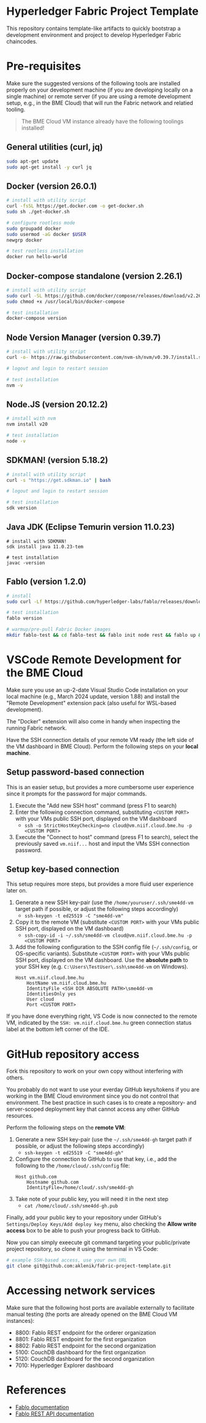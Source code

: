 # Hyperledger Fabric Project Template

This repository contains template-like artifacts to quickly bootstrap a development environment and project to develop Hyperledger Fabric chaincodes.

# Pre-requisites

Make sure the suggested versions of the following tools are installed properly on your development machine (if you are developing locally on a single machine) or remote server (if you are using a remote development setup, e.g., in the BME Cloud) that will run the Fabric network and relatied tooling.

> The BME Cloud VM instance already have the following toolings installed!

## General utilities (curl, jq)
```sh
sudo apt-get update
sudo apt-get install -y curl jq
```


## Docker (version 26.0.1)
```sh
# install with utility script
curl -fsSL https://get.docker.com -o get-docker.sh
sudo sh ./get-docker.sh

# configure rootless mode
sudo groupadd docker
sudo usermod -aG docker $USER
newgrp docker

# test rootless installation
docker run hello-world
```

## Docker-compose standalone (version 2.26.1)
```sh
# install with utility script
sudo curl -SL https://github.com/docker/compose/releases/download/v2.26.1/docker-compose-linux-x86_64 -o /usr/local/bin/docker-compose
sudo chmod +x /usr/local/bin/docker-compose

# test installation
docker-compose version
```

## Node Version Manager (version 0.39.7)
```sh
# install with utility script
curl -o- https://raw.githubusercontent.com/nvm-sh/nvm/v0.39.7/install.sh | bash

# logout and login to restart session

# test installation
nvm -v
```

## Node.JS (version 20.12.2)
```sh
# install with nvm
nvm install v20

# test installation
node -v
```

## SDKMAN! (version 5.18.2)
```sh
# install with utility script
curl -s "https://get.sdkman.io" | bash

# logout and login to restart session

# test installation
sdk version
```

## Java JDK (Eclipse Temurin version 11.0.23)
```
# install with SDKMAN!
sdk install java 11.0.23-tem

# test installation
javac -version
```

## Fablo (version 1.2.0)
```sh
# install 
sudo curl -Lf https://github.com/hyperledger-labs/fablo/releases/download/1.2.0/fablo.sh -o /usr/local/bin/fablo && sudo chmod +x /usr/local/bin/fablo

# test installation
fablo version

# warmup/pre-pull Fabric Docker images
mkdir fablo-test && cd fablo-test && fablo init node rest && fablo up && fablo prune && cd .. && rm -rf fablo-test
```

# VSCode Remote Development for the BME Cloud

Make sure you use an up-2-date Visual Studio Code installation on your local machine (e.g., March 2024 update, version 1.88) and install the "Remote Development" extension pack (also useful for WSL-based development).

The "Docker" extension will also come in handy when inspecting the running Fabric network.

Have the SSH connection details of your remote VM ready (the left side of the VM dashboard in BME Cloud). Perform the following steps on your __local machine__.

## Setup password-based connection
This is an easier setup, but provides a more cumbersome user experience since it prompts for the password for major commands.

1. Execute the "Add new SSH host" command (press F1 to search)
1. Enter the following connection command, substituting `<CUSTOM PORT>` with your VMs public SSH port, displayed on the VM dashboard
    * `ssh -o StrictHostKeyChecking=no cloud@vm.niif.cloud.bme.hu -p <CUSTOM PORT>`
1. Execute the "Connect to host" command (press F1 to search), select the previously saved `vm.niif...` host and input the VMs SSH connection password.

## Setup key-based connection
This setup requires more steps, but provides a more fluid user experience later on.

1. Generate a new SSH key-pair (use the `/home/youruser/.ssh/sme4dd-vm` target path if possible, or adjust the following steps accordingly)
    * `ssh-keygen -t ed25519 -C "sme4dd-vm"`
1. Copy it to the remote VM (substitute `<CUSTOM PORT>` with your VMs public SSH port, displayed on the VM dashboard)
    * `ssh-copy-id -i ~/.ssh/sme4dd-vm cloud@vm.niif.cloud.bme.hu -p <CUSTOM PORT>`
1. Add the following configuration to the SSH config file (`~/.ssh/config`, or OS-specific variants). Substitute `<CUSTOM PORT>` with your VMs public SSH port, displayed on the VM dashboard. Use the __absolute path__ to your SSH key (e.g. `C:\Users\TestUser\.ssh\sme4dd-vm` on Windows).
    ```
    Host vm.niif.cloud.bme.hu
        HostName vm.niif.cloud.bme.hu
        IdentityFile <SSH DIR ABSOLUTE PATH>\sme4dd-vm
        IdentitiesOnly yes
        User cloud
        Port <CUSTOM PORT>
    ```

If you have done everything right, VS Code is now connected to the remote VM, indicated by the `SSH: vm.niif.cloud.bme.hu` green connection status label at the bottom left corner of the IDE.

# GitHub repository access

Fork this repository to work on your own copy without interfering with others.

You probably do not want to use your everday GitHub keys/tokens if you are working in the BME Cloud environment since you do not control that environment. The best practice in such cases is to create a repository- and server-scoped deployment key that cannot access any other GitHub resources. 

Perform the following steps on the __remote VM__:
1. Generate a new SSH key-pair (use the `~/.ssh/sme4dd-gh` target path if possible, or adjust the following steps accordingly)
    * `ssh-keygen -t ed25519 -C "sme4dd-gh"`
1. Configure the connection to GitHub to use that key, i.e., add the following to the `/home/cloud/.ssh/config` file:
    ```
    Host github.com
        Hostname github.com
        IdentityFile=/home/cloud/.ssh/sme4dd-gh
    ```
1. Take note of your public key, you will need it in the next step
    * `cat /home/cloud/.ssh/sme4dd-gh.pub`

Finally, add your public key to your repository under GitHub's `Settings/Deploy Keys/Add deploy key` menu, also checking the __Allow write access__ box to be able to push your progress back to GitHub.


Now you can simply exeecute git command targeting your public/private project repository, so clone it using the terminal in VS Code:

```sh
# example SSH-based access, use your own URL
git clone git@github.com:aklenik/fabric-project-template.git
```

# Accessing network services

Make sure that the following host ports are available externally to facilitate manual testing (the ports are already opened on the BME Cloud VM instances):
* 8800: Fablo REST endpoint for the orderer organization
* 8801: Fablo REST endpoint for the first organization
* 8802: Fablo REST endpoint for the second organization
* 5100: CouchDB dashboard for the first organization
* 5120: CouchDB dashboard for the second organization
* 7010: Hyperledger Explorer dashboard

# References

* [Fablo documentation](https://github.com/hyperledger-labs/fablo)
* [Fablo REST API documentation](https://github.com/fablo-io/fablo-rest)
